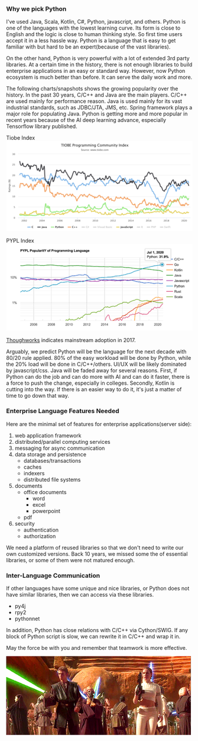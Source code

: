  
### Why we pick Python
I've used Java, Scala, Kotlin, C#, Python, javascript, and others. Python is
one of the languages with the lowest learning curve. Its form is close to 
English and the logic is close to human thinking style. So first time users
accept it in a less hassle way. Python is a language that is easy to get
familiar with but hard to be an expert(because of the vast libraries).

On the other hand, Python is very powerful with a lot of extended 3rd party
libraries. At a certain time in the history, there is not enough libraries to
build enterprise applications in an easy or standard way. However, now Python
ecosystem is much better than before. It can serve the daily work and more.

The following charts/snapshots shows the growing popularity over the history. 
In the past 30 years, C/C++ and Java are the main players. C/C++ are used 
mainly for performance reason. Java is used mainly for its vast industrial 
standards, such as JDBC/JTA, JMS, etc. Spring framework plays a major role 
for populating Java. Python is getting more and more popular in recent years
because of the AI deep learning advance, especially Tensorflow library 
published. 

Tiobe Index
![Tiobe Index](tiobe_index.png)

PYPL Index
![PYPL Index](pypl_index.png)


[Thoughworks](https://www.thoughtworks.com/radar/languages-and-frameworks/python-3)
indicates mainstream adoption in 2017.


Arguably, we predict Python will be the language for the next decade with
80/20 rule applied. 80% of the easy workload will be done by Python, while the
20% load will be done in C/C++/others. UI/UX will be likely dominated by
javascript/css. Java will be faded away for several reasons. First, if Python
can do the job and can do more with AI and can do it faster, there is a force
to push the change, especially in colleges. Secondly, Kotlin is cutting into
the way. If there is an easier way to do it, it's just a matter of time to go
down that way.

### Enterprise Language Features Needed
Here are the minimal set of features for enterprise applications(server side):
1. web application framework
2. distributed/parallel computing services
3. messaging for async communication
4. data storage and persistence 
    - databases/transactions
    - caches
    - indexers
    - distributed file systems
5. documents
    - office documents
        - word
        - excel
        - powerpoint
    - pdf
6. security
    - authentication
    - authorization
    
We need a platform of reused libraries so that we don't need to write 
our own customized versions. Back 10 years, we missed some the of essential
libraries, or some of them were not matured enough. 
    
### Inter-Language Communication
If other languages have some unique and nice libraries, or Python does not have
similar libraries, then we can access via these libraries. 
- py4j
- rpy2
- pythonnet

In addition, Python has close relations with C/C++ via Cython/SWIG. If any
block of Python script is slow, we can rewrite it in C/C++ and wrap it in.

May the force be with you and remember that teamwork is more effective.

![PYPL Index](force.gif)
